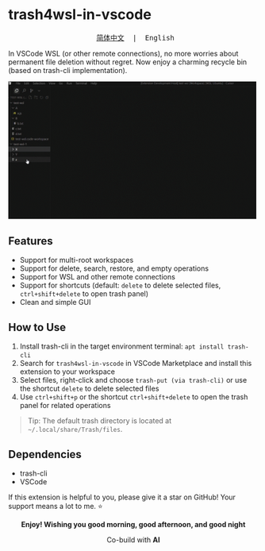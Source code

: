 # trash4wsl-in-vscode

<pre align="center"> <a href="https://github.com/2bitbit/trash4wsl-in-vscode/blob/main/README.md">简体中文</a>  |  English</pre>

In VSCode WSL (or other remote connections), no more worries about permanent file deletion without regret. Now enjoy a charming recycle bin (based on trash-cli implementation).

<img src="../trash4wsl-demo.gif" alt="demo" width="500" height="auto">

## Features
- Support for multi-root workspaces
- Support for delete, search, restore, and empty operations
- Support for WSL and other remote connections
- Support for shortcuts (default: `delete` to delete selected files, `ctrl+shift+delete` to open trash panel)
- Clean and simple GUI

## How to Use
1. Install trash-cli in the target environment terminal: `apt install trash-cli`
2. Search for `trash4wsl-in-vscode` in VSCode Marketplace and install this extension to your workspace
3. Select files, right-click and choose `trash-put (via trash-cli)` or use the shortcut `delete` to delete selected files
4. Use `ctrl+shift+p` or the shortcut `ctrl+shift+delete` to open the trash panel for related operations

>Tip: The default trash directory is located at `~/.local/share/Trash/files`.

## Dependencies
- trash-cli
- VSCode


If this extension is helpful to you, please give it a star on GitHub! Your support means a lot to me. ⭐
<p align="center"><strong>Enjoy! Wishing you good morning, good afternoon, and good night</strong></p>
<p align="center">Co-build with <strong>AI</strong></p>
